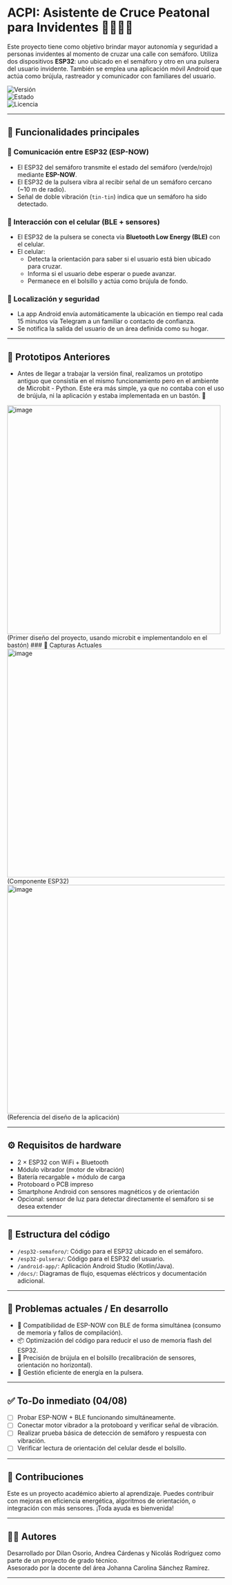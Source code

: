 # ACPI: Asistente de Cruce Peatonal para Invidentes 🚦👨‍🦯‍➡️

Este proyecto tiene como objetivo brindar mayor autonomía y seguridad a personas invidentes al momento de cruzar una calle con semáforo. Utiliza dos dispositivos **ESP32**: uno ubicado en el semáforo y otro en una pulsera del usuario invidente. También se emplea una aplicación móvil Android que actúa como brújula, rastreador y comunicador con familiares del usuario.

![Versión](https://img.shields.io/badge/versión-2.0.5-blue)  
![Estado](https://img.shields.io/badge/estado-en%20prototipo-yellow)  
![Licencia](https://img.shields.io/badge/licencia-MIT-green)

---

## 🧠 Funcionalidades principales

### 📡 Comunicación entre ESP32 (ESP-NOW)
- El ESP32 del semáforo transmite el estado del semáforo (verde/rojo) mediante **ESP-NOW**.
- El ESP32 de la pulsera vibra al recibir señal de un semáforo cercano (~10 m de radio).
- Señal de doble vibración (`tin-tin`) indica que un semáforo ha sido detectado.

### 📱 Interacción con el celular (BLE + sensores)
- El ESP32 de la pulsera se conecta vía **Bluetooth Low Energy (BLE)** con el celular.
- El celular:
  - Detecta la orientación para saber si el usuario está bien ubicado para cruzar.
  - Informa si el usuario debe esperar o puede avanzar.
  - Permanece en el bolsillo y actúa como brújula de fondo.

### 📍 Localización y seguridad
- La app Android envía automáticamente la ubicación en tiempo real cada 15 minutos vía Telegram a un familiar o contacto de confianza.
- Se notifica la salida del usuario de un área definida como su hogar.

---

## 🧪 Prototipos Anteriores 
- Antes de llegar a trabajar la versión final, realizamos un prototipo antiguo que consistía en el mismo funcionamiento pero en el ambiente de Microbit - Python. Este era más simple, ya que no contaba con el uso de brújula, ni la aplicación y estaba implementada en un bastón.
🔗 
<img width="494" height="529" alt="image" src="https://github.com/user-attachments/assets/4720d02c-78aa-47c8-bcb3-a7cb67a1c43c" />
(Primer diseño del proyecto, usando microbit e implementandolo en el bastón)
### 📸 Capturas Actuales

<img width="529" alt="image" src="https://github.com/user-attachments/assets/de0256ff-53d7-4e37-957a-6dc584ca8b16" />
(Componente ESP32)
<img  height="529" alt="image" src="https://github.com/user-attachments/assets/00307fd2-0fc5-4078-9920-436631502279" />
(Referencia del diseño de la aplicación)

---
## ⚙️ Requisitos de hardware

- 2 × ESP32 con WiFi + Bluetooth
- Módulo vibrador (motor de vibración)
- Batería recargable + módulo de carga
- Protoboard o PCB impreso
- Smartphone Android con sensores magnéticos y de orientación
- Opcional: sensor de luz para detectar directamente el semáforo si se desea extender

---

## 🧩 Estructura del código

- `/esp32-semaforo/`: Código para el ESP32 ubicado en el semáforo.
- `/esp32-pulsera/`: Código para el ESP32 del usuario.
- `/android-app/`: Aplicación Android Studio (Kotlin/Java).
- `/docs/`: Diagramas de flujo, esquemas eléctricos y documentación adicional.

---

## 🚧 Problemas actuales / En desarrollo

- 🧠 Compatibilidad de ESP-NOW con BLE de forma simultánea (consumo de memoria y fallos de compilación).
- 📦 Optimización del código para reducir el uso de memoria flash del ESP32.
- 📏 Precisión de brújula en el bolsillo (recalibración de sensores, orientación no horizontal).
- 🔋 Gestión eficiente de energía en la pulsera.

---

## ✅ To-Do inmediato (04/08)
- [ ] Probar ESP-NOW + BLE funcionando simultáneamente.
- [ ] Conectar motor vibrador a la protoboard y verificar señal de vibración.
- [ ] Realizar prueba básica de detección de semáforo y respuesta con vibración.
- [ ] Verificar lectura de orientación del celular desde el bolsillo.

---

## 🤝 Contribuciones

Este es un proyecto académico abierto al aprendizaje. Puedes contribuir con mejoras en eficiencia energética, algoritmos de orientación, o integración con más sensores. ¡Toda ayuda es bienvenida!

---

## 🧑‍💻 Autores

Desarrollado por Dilan Osorio, Andrea Cárdenas y Nicolás Rodríguez como parte de un proyecto de grado técnico.  
Asesorado por la docente del área Johanna Carolina Sánchez Ramírez.

---
